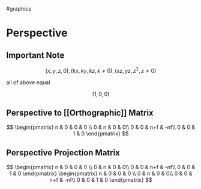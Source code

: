 #graphics 

# Perspective

## Important Note

$$ (x, y, z, 0), (kx, ky, kz, k \not= 0), (xz, yz, z^2, z\not=0) $$  

all of above equal

$$ (1, 0, 0) $$

## Perspective to [[Orthographic]] Matrix

$$ \begin{pmatrix}   n & 0 & 0 & 0 \\ 0 & n & 0 & 0\\   0 & 0 & n+f & -nf\\ 0 & 0 & 1 & 0  \end{pmatrix}
$$

## Perspective Projection Matrix

$$ \begin{pmatrix}   n & 0 & 0 & 0 \\ 0 & n & 0 & 0\\   0 & 0 & n+f & -nf\\ 0 & 0 & 1 & 0  \end{pmatrix} \begin{pmatrix}   n & 0 & 0 & 0 \\ 0 & n & 0 & 0\\   0 & 0 & n+f & -nf\\ 0 & 0 & 1 & 0  \end{pmatrix}
$$
